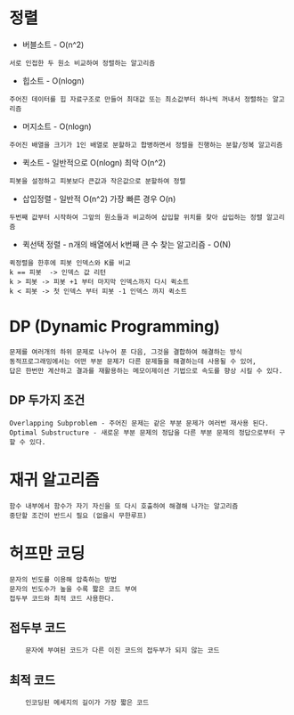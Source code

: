 # 정렬
* 버블소트 - O(n^2)
``` 
서로 인접한 두 원소 비교하여 정렬하는 알고리즘
```
* 힙소트 - O(nlogn)
```
주어진 데이터를 힙 자료구조로 만들어 최대값 또는 최소값부터 하나씩 꺼내서 정렬하는 알고리즘
```
* 머지소트 - O(nlogn)
```
주어진 배열을 크기가 1인 배열로 분할하고 합병하면서 정렬을 진행하는 분할/정복 알고리즘
```
* 퀵소트 - 일반적으로 O(nlogn) 최악 O(n^2)
```
피봇을 설정하고 피봇보다 큰값과 작은값으로 분할하여 정렬
```
* 삽입정렬 - 일반적 O(n^2) 가장 빠른 경우 O(n)
```
두번째 값부터 시작하여 그앞의 원소들과 비교하여 삽입할 위치를 찾아 삽입하는 정렬 알고리즘
```
* 퀵선택 정렬 - n개의 배열에서 k번째 큰 수 찾는 알고리즘   - O(N)
```	
퀵정렬을 한후에 피봇 인덱스와 K를 비교
k == 피봇  -> 인덱스 값 리턴
k > 피봇 -> 피봇 +1 부터 마지막 인덱스까지 다시 퀵소트
k < 피봇 -> 첫 인덱스 부터 피봇 -1 인덱스 까지 퀵소트
```	
# DP (Dynamic Programming)
	문제를 여러개의 하위 문제로 나누어 푼 다음, 그것을 결합하여 해결하는 방식
	동적프로그래밍에서는 어떤 부분 문제가 다른 문제들을 해결하는데 사용될 수 있어,
	답은 한번만 계산하고 결과를 재활용하는 메모이제이션 기법으로 속도를 향상 시킬 수 있다.

## DP 두가지 조건
	Overlapping Subproblem - 주어진 문제는 같은 부분 문제가 여러번 재사용 된다.
	Optimal Substructure - 새로운 부분 문제의 정답을 다른 부분 문제의 정답으로부터 구할 수 있다.

# 재귀 알고리즘
	함수 내부에서 함수가 자기 자신을 또 다시 호출하여 해결해 나가는 알고리즘
	중단할 조건이 반드시 필요 (없을시 무한루프)

# 허프만 코딩
	문자의 빈도를 이용해 압축하는 방법
	문자의 빈도수가 높을 수록 짧은 코드 부여
	접두부 코드와 최적 코드 사용한다.
## 접두부 코드 	
		문자에 부여된 코드가 다른 이진 코드의 접두부가 되지 않는 코드
## 최적 코드
		인코딩된 메세지의 길이가 가장 짧은 코드
